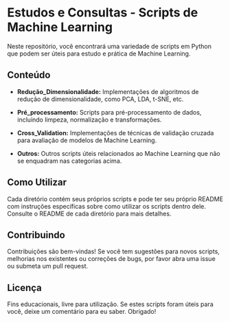 # Estudos e Consultas - Scripts de Machine Learning

Neste repositório, você encontrará uma variedade de scripts em Python que podem ser úteis para estudo e prática de Machine Learning.

## Conteúdo


- **Redução_Dimensionalidade:** Implementações de algoritmos de redução de dimensionalidade, como PCA, LDA, t-SNE, etc.
    
- **Pré_processamento:** Scripts para pré-processamento de dados, incluindo limpeza, normalização e transformações.
    
- **Cross_Validation:** Implementações de técnicas de validação cruzada para avaliação de modelos de Machine Learning.
    
- **Outros:** Outros scripts úteis relacionados ao Machine Learning que não se enquadram nas categorias acima.

## Como Utilizar

Cada diretório contém seus próprios scripts e pode ter seu próprio README com instruções específicas sobre como utilizar os scripts dentro dele. Consulte o README de cada diretório para mais detalhes.

## Contribuindo

Contribuições são bem-vindas! Se você tem sugestões para novos scripts, melhorias nos existentes ou correções de bugs, por favor abra uma issue ou submeta um pull request.

## Licença

Fins educacionais, livre para utilização. Se estes scripts foram úteis para você, deixe um comentário para eu saber. Obrigado!
